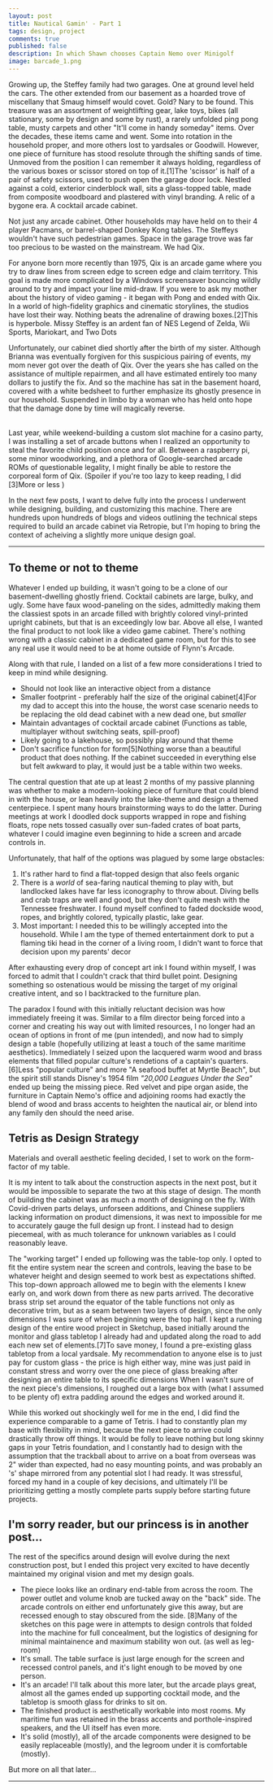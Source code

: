 ```yaml
---
layout: post
title: Nautical Gamin' - Part 1
tags: design, project
comments: true
published: false
description: In which Shawn chooses Captain Nemo over Minigolf
image: barcade_1.png
---
```


Growing up, the Steffey family had two garages.  One at ground level held the cars.  The other extended from our basement as a hoarded trove of miscellany that Smaug himself would covet.  Gold?  Nary to be found. This treasure was an assortment of weightlifting gear, lake toys, bikes (all stationary, some by design and some by rust), a rarely unfolded ping pong table, musty carpets and other "It'll come in handy someday" items.  Over the decades, these items came and went.  Some into rotation in the household proper, and more others lost to yardsales or Goodwill.  However, one piece of furniture has stood resolute through the shifting sands of time.  Unmoved from the position I can remember it always holding, regardless of the various boxes or scissor stored on top of it.<span class="ref"><span class="refnum">[1]</span><span class="refbody">The 'scissor' is half of a pair of safety scissors, used to push open the garage door lock.</span></span>  Nestled against a cold, exterior cinderblock wall, sits a glass-topped table, made from composite woodboard and plastered with vinyl branding. 
A relic of a bygone era. A cocktail arcade cabinet.

Not just any arcade cabinet.  Other households may have held on to their 4 player Pacmans, or barrel-shaped Donkey Kong tables.  The Steffeys wouldn't have such pedestrian games.  Space in the garage trove was far too precious to be wasted on the mainstream. We had Qix.

For anyone born more recently than 1975, Qix is an arcade game where you try to draw lines from screen edge to screen edge and claim territory.  This goal is made more complicated by a Windows screensaver bouncing wildly around to try and impact your line mid-draw.  If you were to ask my mother about the history of video gaming - it began with Pong and ended with Qix.
In a world of high-fidelity graphics and cinematic storylines, the studios have lost their way.
Nothing beats the adrenaline of drawing boxes.<span class="ref"><span class="refnum">[2]</span><span class="refbody">This is hyperbole. Missy Steffey is an ardent fan of NES Legend of Zelda, Wii Sports, Mariokart, and Two Dots</span></span>

Unfortunately, our cabinet died shortly after the birth of my sister.  Although Brianna was eventually forgiven for this suspicious pairing of events, my mom never got over the death of Qix.  Over the years she has called on the assistance of multiple repairmen, and all have estimated entirely too many dollars to justify the fix.  And so the machine has sat in the basement hoard, covered with a white bedsheet to further emphasize its ghostly presence in our household. Suspended in limbo by a woman who has held onto hope that the damage done by time will magically reverse.

<br/>
Last year, while weekend-building a custom slot machine for a casino party, I was installing a set of arcade buttons when I realized an opportunity to steal the favorite child position once and for all.  Between a raspberry pi, some minor woodworking, and a plethora of Google-searched arcade ROMs of questionable legality, I might finally be able to restore the corporeal form of Qix. (Spoiler if you're too lazy to keep reading, I did <span class="ref"><span class="refnum">[3]</span><span class="refbody">More or less</span></span> )

In the next few posts, I want to delve fully into the process I underwent while designing, building, and customizing this machine.  There are hundreds upon hundreds of blogs and videos outlining the technical steps required to build an arcade cabinet via Retropie, but I'm hoping to bring the context of acheiving a slightly more unique design goal.

<hr/>

## To theme or not to theme

Whatever I ended up building, it wasn't going to be a clone of our basement-dwelling ghostly friend.  Cocktail cabinets are large, bulky, and ugly.  Some have faux wood-paneling on the sides, admittedly making them the classiest spots in an arcade filled with brightly colored vinyl-printed upright cabinets, but that is an exceedingly low bar.  Above all else, I wanted the final product to not look like a video game cabinet.  There's nothing wrong with a classic cabinet in a dedicated game room, but for this to see any real use it would need to be at home outside of Flynn's Arcade.

Along with that rule, I landed on a list of a few more considerations I tried to keep in mind while designing.

 - Should not look like an interactive object from a distance
 - Smaller footprint - preferably half the size of the original cabinet<span class="ref"><span class="refnum">[4]</span><span class="refbody">For my dad to accept this into the house, the worst case scenario needs to be replacing the old dead cabinet with a new dead one, but _smaller_</span></span>
 - Maintain advantages of cocktail arcade cabinet (Functions as table, multiplayer without switching seats, spill-proof)
 - Likely going to a lakehouse, so possibly play around that theme
 - Don't sacrifice function for form<span class="ref"><span class="refnum">[5]</span><span class="refbody">Nothing worse than a beautiful product that does nothing. If the cabinet succeeded in everything else but felt awkward to play, it would just be a table within two weeks.</span></span>

The central question that ate up at least 2 months of my passive planning was whether to make a modern-looking piece of furniture that could blend in with the house, or lean heavily into the lake-theme and design a themed centerpiece.  I spent many hours brainstorming ways to do the latter.  During meetings at work I doodled dock supports wrapped in rope and fishing floats, rope nets tossed casually over sun-faded crates of boat parts, whatever I could imagine even beginning to hide a screen and arcade controls in.

Unfortunately, that half of the options was plagued by some large obstacles: 

   1. It's rather hard to find a flat-topped design that also feels organic
   2. There is a _world_ of sea-faring nautical theming to play with, but landlocked lakes have far less iconography to throw about.  Diving bells and crab traps are well and good, but they don't quite mesh with the Tennessee freshwater. I found myself confined to faded dockside wood, ropes, and brightly colored, typically plastic, lake gear.
   3. Most important: I needed this to be willingly accepted into the household.  While I am the type of themed entertainment dork to put a flaming tiki head in the corner of a living room, I didn't want to force that decision upon my parents' decor

After exhausting every drop of concept art ink I found within myself, I was forced to admit that I couldn't crack that third bullet point.  Designing something so ostenatious would be missing the target of my original creative intent, and so I backtracked to the furniture plan.

The paradox I found with this initially reluctant decision was how immediately freeing it was.  Similar to a film director being forced into a corner and creating his way out with limited resources, I no longer had an ocean of options in front of me (pun intended), and now had to simply design a table (hopefully utilizing at least a touch of the same maritime aesthetics). Immediately I seized upon the lacquered warm wood and brass elements that filled popular culture's rendetions of a captain's quarters.<span class="ref"><span class="refnum">[6]</span><span class="refbody">Less "popular culture" and more "A seafood buffet at Myrtle Beach", but the spirit still stands</span></span>  Disney's 1954 film _"20,000 Leagues Under the Sea"_ ended up being the missing piece.  Red velvet and pipe organ aside, the furniture in Captain Nemo's office and adjoining rooms had exactly the blend of wood and brass accents to heighten the nautical air, or blend into any family den should the need arise.

## Tetris as Design Strategy

Materials and overall aesthetic feeling decided, I set to work on the form-factor of my table.

It is my intent to talk about the construction aspects in the next post, but it would be impossible to separate the two at this stage of design.  The month of building the cabinet was as much a month of designing on the fly.  With Covid-driven parts delays, unforseen additions, and Chinese suppliers lacking information on product dimensions, it was next to impossible for me to accurately gauge the full design up front.  I instead had to design piecemeal, with as much tolerance for unknown variables as I could reasonably leave.

The "working target" I ended up following was the table-top only. I opted to fit the entire system near the screen and controls, leaving the base to be whatever height and design seemed to work best as expectations shifted.  This top-down approach allowed me to begin with the elements I knew early on, and work down from there as new parts arrived.  The decorative brass strip set around the equator of the table functions not only as decorative trim, but as a seam between two layers of design, since the only dimensions I was sure of when beginning were the top half.  I kept a running design of the entire wood project in Sketchup, based initially around the monitor and glass tabletop I already had and updated along the road to add each new set of elements.<span class="ref"><span class="refnum">[7]</span><span class="refbody">To save money, I found a pre-existing glass tabletop from a local yardsale. My recommendation to anyone else is to just pay for custom glass - the price is high either way, mine was just paid in constant stress and worry over the one piece of glass breaking after designing an entire table to its specific dimensions</span></span>  When I wasn't sure of the next piece's dimensions, I roughed out a large box with (what I assumed to be plenty of) extra padding around the edges and worked around it. 

While this worked out shockingly well for me in the end, I did find the experience comparable to a game of Tetris.  I had to constantly plan my base with flexibility in mind, because the next piece to arrive could drastically throw off things.  It would be folly to leave nothing but long skinny gaps in your Tetris foundation, and I constantly had to design with the assumption that the trackball about to arrive on a boat from overseas was 2" wider than expected, had no easy mounting points, and was probably an 's' shape mirrored from any potential slot I had ready.  It was stressful, forced my hand in a couple of key decisions, and ultimately I'll be prioritizing getting a mostly complete parts supply before starting future projects.

## I'm sorry reader, but our princess is in another post...

The rest of the specifics around design will evolve during the next construction post, but I ended this project very excited to have decently maintained my original vision and met my design goals.

- The piece looks like an ordinary end-table from across the room. The power outlet and volume knob are tucked away on the "back" side. The arcade controls on either end unfortunately give this away, but are recessed enough to stay obscured from the side. <span class="ref"><span class="refnum">[8]</span><span class="refbody">Many of the sketches on this page were in attempts to design controls that folded into the machine for full concealment, but the logistics of designing for minimal maintainence and maximum stability won out. (as well as leg-room)</span></span>
- It's small. The table surface is just large enough for the screen and recessed control panels, and it's light enough to be moved by one person.
- It's an arcade! I'll talk about this more later, but the arcade plays great, almost all the games ended up supporting cocktail mode, and the tabletop is smooth glass for drinks to sit on.
- The finished product is aesthetically workable into most rooms.  My maritime fun was retained in the brass accents and porthole-inspired speakers, and the UI itself has even more.
- It's solid (mostly), all of the arcade components were designed to be easily replaceable (mostly), and the legroom under it is comfortable (mostly).

But more on all that later...

<hr/>


<!--Enjoyed this?  Great!  I have 2 more parts for you to read: <br/>
[>> Read about the rest of the design and construction process here with Part 2](){:target="_blank"}!<br/>
[>> Or the programming and emulator process in Part 3](){:target="_blank"}<br/>-->

